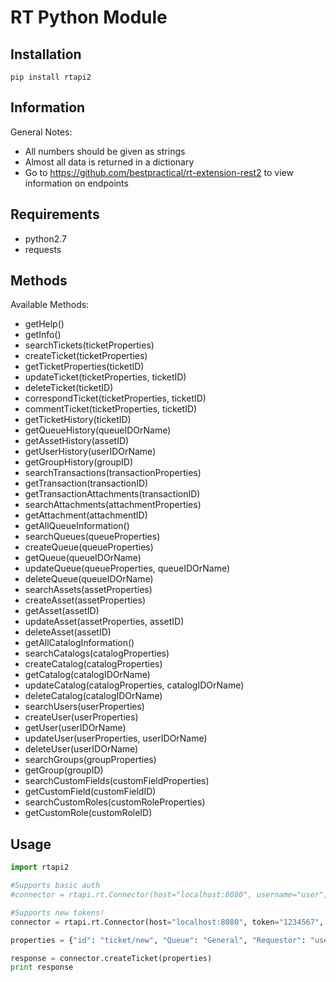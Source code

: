# RT Python Module

## Installation

`pip install rtapi2`

## Information
General Notes:
- All numbers should be given as strings
- Almost all data is returned in a dictionary
- Go to https://github.com/bestpractical/rt-extension-rest2 to view information on endpoints

## Requirements
- python2.7
- requests

## Methods
Available Methods:
- getHelp()
- getInfo()
- searchTickets(ticketProperties)
- createTicket(ticketProperties)
- getTicketProperties(ticketID)
- updateTicket(ticketProperties, ticketID)
- deleteTicket(ticketID)
- correspondTicket(ticketProperties, ticketID)
- commentTicket(ticketProperties, ticketID)
- getTicketHistory(ticketID)
- getQueueHistory(queueIDOrName)
- getAssetHistory(assetID)
- getUserHistory(userIDOrName)
- getGroupHistory(groupID)
- searchTransactions(transactionProperties)
- getTransaction(transactionID)
- getTransactionAttachments(transactionID)
- searchAttachments(attachmentProperties)
- getAttachment(attachmentID)
- getAllQueueInformation()
- searchQueues(queueProperties)
- createQueue(queueProperties)
- getQueue(queueIDOrName)
- updateQueue(queueProperties, queueIDOrName)
- deleteQueue(queueIDOrName)
- searchAssets(assetProperties)
- createAsset(assetProperties)
- getAsset(assetID)
- updateAsset(assetProperties, assetID)
- deleteAsset(assetID)
- getAllCatalogInformation()
- searchCatalogs(catalogProperties)
- createCatalog(catalogProperties)
- getCatalog(catalogIDOrName)
- updateCatalog(catalogProperties, catalogIDOrName)
- deleteCatalog(catalogIDOrName)
- searchUsers(userProperties)
- createUser(userProperties)
- getUser(userIDOrName)
- updateUser(userProperties, userIDOrName)
- deleteUser(userIDOrName)
- searchGroups(groupProperties)
- getGroup(groupID)
- searchCustomFields(customFieldProperties)
- getCustomField(customFieldID)
- searchCustomRoles(customRoleProperties)
- getCustomRole(customRoleID)

## Usage
```python
import rtapi2

#Supports basic auth
#connector = rtapi.rt.Connector(host="localhost:8080", username="user", password="password", ssl=False)

#Supports new tokens!
connector = rtapi.rt.Connector(host="localhost:8080", token="1234567", ssl=False)

properties = {"id": "ticket/new", "Queue": "General", "Requestor": "user@umich.edu", "Priority": "4", "Subject": "Test REST Module", "Text": "test"}

response = connector.createTicket(properties)
print response
```
